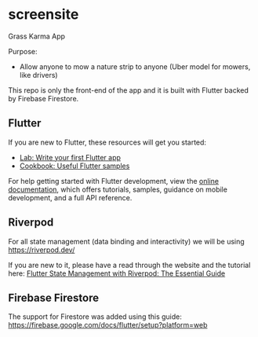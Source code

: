 # screensite

Grass Karma App

Purpose:
- Allow anyone to mow a nature strip to anyone (Uber model for mowers, like drivers)

This repo is only the front-end of the app and it is built with Flutter backed by Firebase Firestore.

## Flutter

If you are new to Flutter, these resources will get you started:

- [Lab: Write your first Flutter app](https://docs.flutter.dev/get-started/codelab)
- [Cookbook: Useful Flutter samples](https://docs.flutter.dev/cookbook)

For help getting started with Flutter development, view the
[online documentation](https://docs.flutter.dev/), which offers tutorials,
samples, guidance on mobile development, and a full API reference.


## Riverpod

For all state management (data binding and interactivity) we will be using https://riverpod.dev/

If you are new to it, please have a read through the website and the tutorial here: [Flutter State Management with Riverpod: The Essential Guide](https://codewithandrea.com/articles/flutter-state-management-riverpod/)

## Firebase Firestore

The support for Firestore was added using this guide:
https://firebase.google.com/docs/flutter/setup?platform=web
